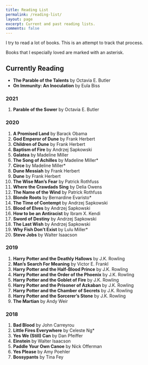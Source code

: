 ```yaml
---
title: Reading List
permalink: /reading-list/
layout: page
excerpt: Current and past reading lists.
comments: false
---
```


I try to read a lot of books. This is an attempt to track that process.

Books that I especially loved are marked with an asterisk.

## Currently Reading

- **The Parable of the Talents** by Octavia E. Butler
- **On Immunity: An Inoculation** by Eula Biss

### 2021

1. **Parable of the Sower** by Octavia E. Butler

### 2020

1. **A Promised Land** by Barack Obama
1. **God Emperor of Dune** by Frank Herbert
1. **Children of Dune** by Frank Herbert
1. **Baptism of Fire** by Andrzej Sapkowski
1. **Galatea** by Madeline Miller
1. **The Song of Achilles** by Madeline Miller\*
1. **Circe** by Madeline Miller\*
1. **Dune Messiah** by Frank Herbert
1. **Dune** by Frank Herbert
1. **The Wise Man’s Fear** by Patrick Rothfuss
1. **Where the Crawdads Sing** by Delia Owens
1. **The Name of the Wind** by Patrick Rothfuss
1. **Blonde Roots** by Bernardine Evaristo\*
1. **The Time of Contempt** by Andrzej Sapkowski
1. **Blood of Elves** by Andrzej Sapkowski
1. **How to be an Antiracist** by Ibram X. Kendi
1. **Sword of Destiny** by Andrzej Sapkowski
1. **The Last Wish** by Andrzej Sapkowski
1. **Why Fish Don’t Exist** by Lulu Miller\*
1. **Steve Jobs** by Walter Isaacson

### 2019

1. **Harry Potter and the Deathly Hallows** by J.K. Rowling
1. **Man’s Search For Meaning** by Victor E. Frankl
1. **Harry Potter and the Half-Blood Prince** by J.K. Rowling
1. **Harry Potter and the Order of the Phoenix** by J.K. Rowling
1. **Harry Potter and the Goblet of Fire** by J.K. Rowling
1. **Harry Potter and the Prisoner of Azkaban** by J.K. Rowling
1. **Harry Potter and the Chamber of Secrets** by J.K. Rowling
1. **Harry Potter and the Sorcerer’s Stone** by J.K. Rowling
1. **The Martian** by Andy Weir

### 2018

1. **Bad Blood** by John Carreyrou
1. **Little Fires Everywhere** by Celeste Ng\*
1. **Yes We (Still) Can** by Dan Pfeiffer
1. **Einstein** by Walter Isaacson
1. **Paddle Your Own Canoe** by Nick Offerman
1. **Yes Please** by Amy Poehler
1. **Bossypants** by Tina Fey
